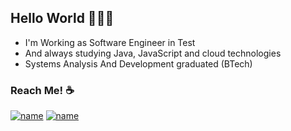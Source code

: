 ## Hello World 👋:technologist:


- I'm Working as Software Engineer in Test  
- And always studying Java, JavaScript and cloud technologies
- Systems Analysis And Development graduated (BTech)

### Reach Me! ☕
[![name](https://img.shields.io/badge/LinkedIn-0077B5?style=for-the-badge&logo=linkedin&logoColor=white)](https://www.linkedin.com/in/joaogrbm/)
[![name](https://img.shields.io/badge/Gmail-D14836?style=for-the-badge&logo=gmail&logoColor=white)](mailto:joaogrbm@gmail.com)
